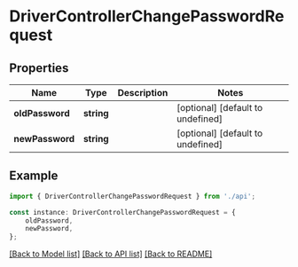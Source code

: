 # DriverControllerChangePasswordRequest


## Properties

Name | Type | Description | Notes
------------ | ------------- | ------------- | -------------
**oldPassword** | **string** |  | [optional] [default to undefined]
**newPassword** | **string** |  | [optional] [default to undefined]

## Example

```typescript
import { DriverControllerChangePasswordRequest } from './api';

const instance: DriverControllerChangePasswordRequest = {
    oldPassword,
    newPassword,
};
```

[[Back to Model list]](../README.md#documentation-for-models) [[Back to API list]](../README.md#documentation-for-api-endpoints) [[Back to README]](../README.md)
